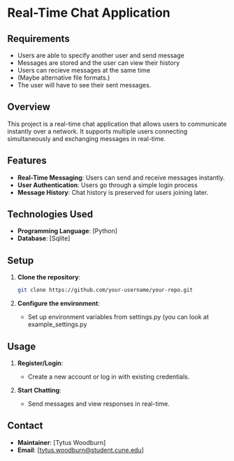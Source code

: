 # Real-Time Chat Application


## Requirements
- Users are able to specify another user and send message
- Messages are stored and the user can view their history
- Users can recieve messages at the same time
- (Maybe alternative file formats.)
- The user will have to see their sent messages.

## Overview
This project is a real-time chat application that allows users to communicate instantly over a network. It supports multiple users connecting simultaneously and exchanging messages in real-time.

## Features
- **Real-Time Messaging**: Users can send and receive messages instantly.
- **User Authentication**: Users go through a simple login process
- **Message History**: Chat history is preserved for users joining later.

## Technologies Used
- **Programming Language**: [Python]
- **Database**: [Sqlite]

## Setup
1. **Clone the repository**:
   ```sh
   git clone https://github.com/your-username/your-repo.git
   ```

3. **Configure the environment**:
   - Set up environment variables from settings.py (you can look at example_settings.py


## Usage
1. **Register/Login**:
   - Create a new account or log in with existing credentials.

3. **Start Chatting**:
   - Send messages and view responses in real-time.


## Contact
- **Maintainer**: [Tytus Woodburn]
- **Email**: [tytus.woodburn@student.cune.edu]
